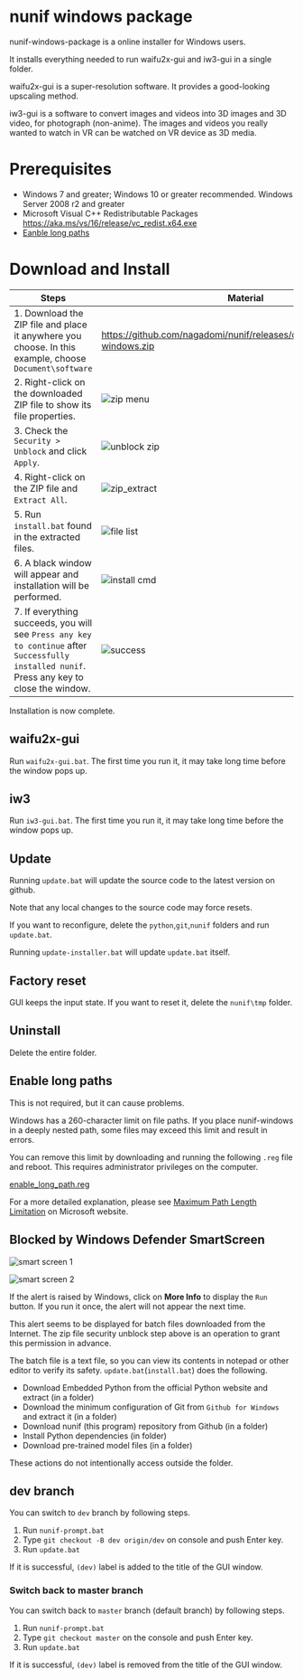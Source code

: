# nunif windows package

nunif-windows-package is a online installer for Windows users.

It installs everything needed to run waifu2x-gui and iw3-gui in a single folder.

waifu2x-gui is a super-resolution software. It provides a good-looking upscaling method.

iw3-gui is a software to convert images and videos into 3D images and 3D video, for photograph (non-anime).
The images and videos you really wanted to watch in VR can be watched on VR device as 3D media.

# Prerequisites

- Windows 7 and greater; Windows 10 or greater recommended. Windows Server 2008 r2 and greater
- Microsoft Visual C++ Redistributable Packages https://aka.ms/vs/16/release/vc_redist.x64.exe
- [Eanble long paths](#enable-long-paths)

# Download and Install

| Steps                                                                         | Material
| ------------------------------------------------------------------------------| ----------------------------------------------------------------------------------------------- 
| 1. Download the ZIP file and place it anywhere you choose. In this example, choose `Document\software`| https://github.com/nagadomi/nunif/releases/download/0.0.0/nunif-windows.zip
| 2. Right-click on the downloaded ZIP file to show its file properties.        | ![zip menu](https://github.com/nagadomi/nunif/assets/287255/244b4617-9926-4cf1-941f-dd1d44fe2e28)
| 3. Check the `Security > Unblock` and click `Apply`.                           | ![unblock zip](https://github.com/nagadomi/nunif/assets/287255/dcace34c-8783-44b8-a3fc-953724d4dceb)
| 4. Right-click on the ZIP file and `Extract All`.                             | ![zip_extract](https://github.com/nagadomi/nunif/assets/287255/6c1d167c-8d36-4ba1-aef1-d08b6e153a04)
| 5. Run `install.bat` found in the extracted files.                            | ![file list](https://github.com/nagadomi/nunif/assets/287255/aa4eeafc-7627-4b6f-9964-bd37bef73652)
| 6. A black window will appear and installation will be performed.             | ![install cmd](https://github.com/nagadomi/nunif/assets/287255/c919987b-3cbc-4c89-985b-64e4b8506df7)
| 7. If everything succeeds, you will see  `Press any key to continue` after `Successfully installed nunif`. Press any key to close the window. | ![success](https://github.com/nagadomi/nunif/assets/287255/c49b79b0-f1bd-414e-b311-a50866f34a02)

Installation is now complete.

## waifu2x-gui

Run `waifu2x-gui.bat`.
The first time you run it, it may take long time before the window pops up.

## iw3

Run `iw3-gui.bat`.
The first time you run it, it may take long time before the window pops up.

## Update

Running `update.bat` will update the source code to the latest version on github.

Note that any local changes to the source code may force resets.

If you want to reconfigure, delete the `python`,`git`,`nunif` folders and run `update.bat`.

Running `update-installer.bat` will update `update.bat` itself.

## Factory reset

GUI keeps the input state. If you want to reset it, delete the `nunif\tmp` folder.

## Uninstall

Delete the entire folder.

## Enable long paths

This is not required, but it can cause problems.

Windows has a 260-character limit on file paths.
If you place nunif-windows in a deeply nested path, some files may exceed this limit and result in errors.

You can remove this limit by downloading and running the following `.reg` file and reboot.
This requires administrator privileges on the computer.

[enable_long_path.reg](https://raw.githubusercontent.com/nagadomi/nunif/refs/heads/master/windows_package/torch_compile/enable_long_path.reg)

For a more detailed explanation, please see [Maximum Path Length Limitation](https://learn.microsoft.com/en-us/windows/win32/fileio/maximum-file-path-limitation?tabs=registry) on Microsoft website.

## Blocked by Windows Defender SmartScreen

![smart screen 1](https://github.com/nagadomi/nunif/assets/287255/66b04d92-695f-4a0e-8db2-6a3cc03a2217)

![smart screen 2](https://github.com/nagadomi/nunif/assets/287255/55fb415e-49c5-440d-977a-a98b2be9e453)

If the alert is raised by Windows, click on **More Info** to display the `Run` button. If you run it once, the alert will not appear the next time.

This alert seems to be displayed for batch files downloaded from the Internet. 
The zip file security unblock step above is an operation to grant this permission in advance.

The batch file is a text file, so you can view its contents in notepad or other editor to verify its safety.
`update.bat`(`install.bat`) does the following.

- Download Embedded Python from the official Python website and extract (in a folder) 
- Download the minimum configuration of Git from `Github for Windows` and extract it (in a folder)
- Download nunif (this program) repository from Github (in a folder)
- Install Python dependencies (in folder)
- Download pre-trained model files (in a folder)

These actions do not intentionally access outside the folder. 

## dev branch

You can switch to `dev` branch by following steps.

1. Run `nunif-prompt.bat`
2. Type `git checkout -B dev origin/dev` on console and push Enter key.
3. Run `update.bat`

If it is successful, `(dev)` label is added to the title of the GUI window.

### Switch back to master branch

You can switch back to `master` branch (default branch) by following steps.

1. Run `nunif-prompt.bat`
2. Type `git checkout master` on the console and push Enter key.
3. Run `update.bat`

If it is successful, `(dev)` label is removed from the title of the GUI window.
